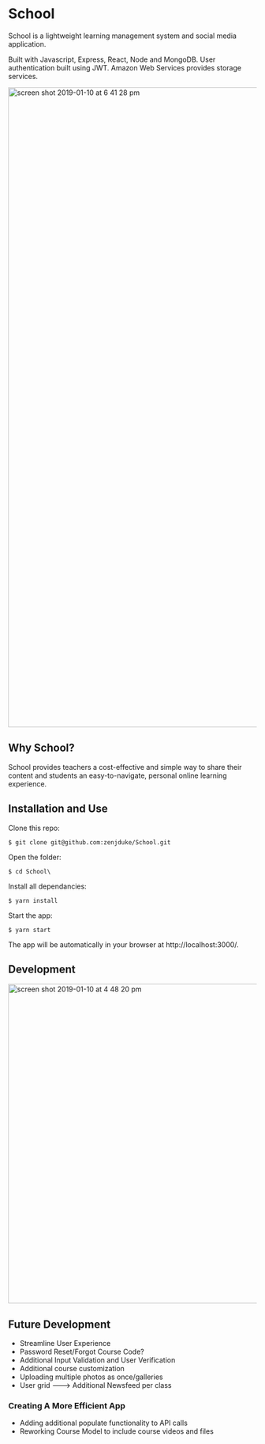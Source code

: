 # School

School is a lightweight learning management system and social media application. 

Built with Javascript, Express, React, Node and MongoDB. User authentication built using JWT. Amazon Web Services provides storage services.

<img width="1294" alt="screen shot 2019-01-10 at 6 41 28 pm" src="https://user-images.githubusercontent.com/35474050/51006123-67169b80-1507-11e9-88e7-e5fca0c7c096.png">

## Why School?

School provides teachers a cost-effective and simple way to share their content and students an easy-to-navigate, personal online learning experience.

## Installation and Use

Clone this repo:

`$ git clone git@github.com:zenjduke/School.git`

Open the folder:

`$ cd School\`

Install all dependancies:

`$ yarn install`

Start the app:

`$ yarn start`

The app will be automatically in your browser at http://localhost:3000/.

## Development

<img width="646" alt="screen shot 2019-01-10 at 4 48 20 pm" src="https://user-images.githubusercontent.com/35474050/51002030-a1783c80-14f7-11e9-95ec-729174899c24.png">

## Future Development

* Streamline User Experience
* Password Reset/Forgot Course Code?
* Additional Input Validation and User Verification
* Additional course customization
* Uploading multiple photos as once/galleries
* User grid ---> Additional Newsfeed per class

### Creating A More Efficient App

* Adding additional populate functionality to API calls
* Reworking Course Model to include course videos and files

